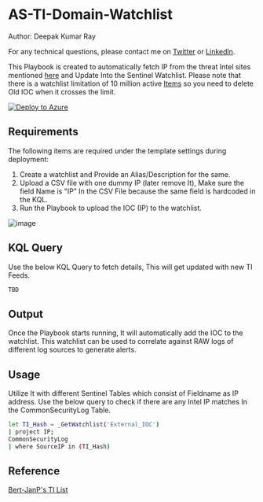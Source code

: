 # AS-TI-Domain-Watchlist
Author: Deepak Kumar Ray 

For any technical questions, please contact me on [Twitter](https://twitter.com/roydeepakku) or [Linkedln](https://www.linkedin.com/in/deepak2/).

This Playbook is created to automatically fetch IP from the threat Intel sites mentioned [here](https://github.com/deepakray184/Sentinel-Playbooks/blob/main/README.md) and Update Into the Sentinel Watchlist.
Please note that there is a watchlist limitation of 10 million active [Items](https://learn.microsoft.com/en-us/azure/sentinel/sentinel-service-limits#watchlist-limits) so you need to delete Old IOC when it crosses the limit.

[![Deploy to Azure](https://aka.ms/deploytoazurebutton)]()


## Requirements

The following items are required under the template settings during deployment: 

1. Create a watchlist and Provide an Alias/Description for the same.
2. Upload a CSV file with one dummy IP (later remove It), Make sure the field Name is "IP" In the CSV File because the same field is hardcoded in the KQL.
3. Run the Playbook to upload the IOC (IP) to the watchlist.

![image](https://github.com/deepakray184/Sentinel-Playbooks/assets/22987796/f2d3c002-7790-4205-a163-b468ecbe39bd)


## KQL Query

Use the below KQL Query to fetch details, This will get updated with new TI Feeds.


```python
TBD
```

## Output

Once the Playbook starts running, It will automatically add the IOC to the watchlist. This watchlist can be used to correlate against RAW logs of different log sources to generate alerts. 


## Usage

Utilize It with different Sentinel Tables which consist of Fieldname as IP address. Use the below query to check if there are any Intel IP matches In the CommonSecurityLog Table.

```bash
let TI_Hash = _GetWatchlist('External_IOC')
| project IP;
CommonSecurityLog
| where SourceIP in (TI_Hash)
```

## Reference

[Bert-JanP's TI List](https://github.com/Bert-JanP/Open-Source-Threat-Intel-Feeds)

